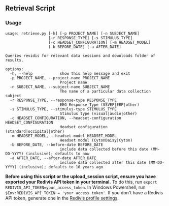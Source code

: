 ## Retrieval Script
### Usage

```
usage: retrieve.py [-h] [-p PROJECT_NAME] [-n SUBJECT_NAME]
                   [-r RESPONSE_TYPE] [-s STIMULUS_TYPE]
                   [-c HEADSET_CONFIGURATION] [-m HEADSET_MODEL]
                   [-b BEFORE_DATE] [-a AFTER_DATE]

Queries revidis for relevant data sessions and downloads folder of results.

options:
  -h, --help            show this help message and exit
  -p PROJECT_NAME, --project-name PROJECT_NAME
                        Project name
  -n SUBJECT_NAME, --subject-name SUBJECT_NAME
                        The name of a particular data collection subject
  -r RESPONSE_TYPE, --response-type RESPONSE_TYPE
                        EEG Response Type (SSVEP|ERP|other)
  -s STIMULUS_TYPE, --stimulus-type STIMULUS_TYPE
                        Stimulus type (visual|audio|other)
  -c HEADSET_CONFIGURATION, --headset-configuration HEADSET_CONFIGURATION
                        Headset configuration (standard|occipital|other)
  -m HEADSET_MODEL, --headset-model HEADSET_MODEL
                        Headset model (CytonDaisy|Cyton)
  -b BEFORE_DATE, --before-date BEFORE_DATE
                        include data collected before this date (MM-DD-YYYY) (inclusive); defaults to now
  -a AFTER_DATE, --after-date AFTER_DATE
                        include data collected after this date (MM-DD-YYYY) (inclusive); defaults to 10 years ago
```

**Before using this script or the upload_session script, ensure you have exported your Redivis API token in your terminal.**
To do this, run `export REDIVIS_API_TOKEN=your_access_token`.
In Windows Powershell, run `$Env:REDIVIS_API_TOKEN = 'your access token'`.
If you don't have a Redivis API token, generate one in the [Redivis profile settings](https://redivis.com/workspace/settings/tokens).
